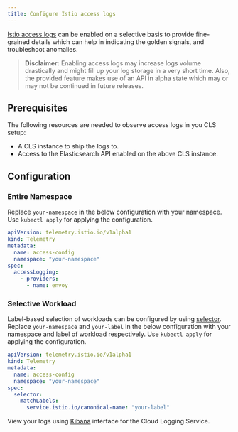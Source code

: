 ```yaml
---
title: Configure Istio access logs
---
```


[Istio access logs](https://istio.io/latest/docs/tasks/observability/logs/access-log/) can be enabled on a selective basis to provide fine-grained details which can help in indicating the golden signals, and troubleshoot anomalies.

>**Disclaimer:** Enabling access logs may increase logs volume drastically and might fill up your log storage in a very short time. Also, the provided feature makes use of an API in alpha state which may or may not be continued in future releases.

## Prerequisites

The following resources are needed to observe access logs in you CLS setup:

- A CLS instance to ship the logs to.
- Access to the Elasticsearch API enabled on the above CLS instance.

## Configuration

### Entire Namespace

Replace `your-namespace` in the below configuration with your namespace. Use `kubectl apply` for applying the configuration.

```yaml
apiVersion: telemetry.istio.io/v1alpha1
kind: Telemetry
metadata:
  name: access-config
  namespace: "your-namespace"
spec:
  accessLogging:
    - providers:
      - name: envoy
```

### Selective Workload

Label-based selection of workloads can be configured by using [selector](https://istio.io/latest/docs/reference/config/type/workload-selector/#WorkloadSelector).
Replace `your-namespace` and `your-label` in the below configuration with your namespace and label of workload respectively.
Use `kubectl apply` for applying the configuration.

```yaml
apiVersion: telemetry.istio.io/v1alpha1
kind: Telemetry
metadata:
  name: access-config
  namespace: "your-namespace"
spec:
  selector:
    matchLabels:
      service.istio.io/canonical-name: "your-label"
```


View your logs using [Kibana](https://pages.github.tools.sap/perfx/cloud-logging-service/consumption/from-sap-cp-kyma/#view-your-logs) interface for the Cloud Logging Service.